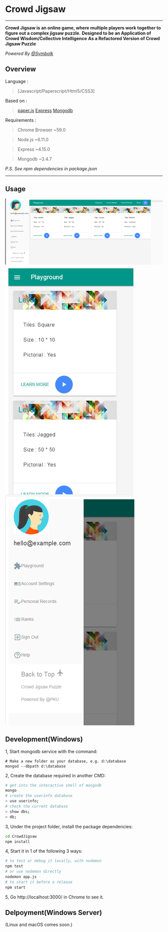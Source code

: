 # Crowd Jigsaw

---

**Crowd Jigsaw is an online game, where multiple players work together to figure out a complex jigsaw puzzle.**
**Designed to be an Application of Crowd Wisdom/Collective Intelligence**
**As a Refactored Version of Crowd Jigsaw Puzzle**

_Powered By [@Symbolk](http://www.symbolk.com)_

## Overview

Language : 

> [Javascript/Paperscript/Html5/CSS3]

Based on :

> [paper.js](http://www.paperjs.org/ "Paper.js offical site") 
> [Express](http://www.expressjs.com.cn/ "Express offical site") 
> [Mongodb](https://www.mongodb.com/ "Mongodb offical site")

Requirements :

> Chrome Browser ~59.0

> Node.js ~6.11.0

> Express ~4.15.0

> Mongodb ~3.4.7

_P.S. See npm dependencies in package.json_
 
---
## Usage

![Home](https://github.com/Symbolk/CrowdJigsaw/blob/master/public/screenshots/home.jpg)
![Phone](https://github.com/Symbolk/CrowdJigsaw/blob/master/public/screenshots/phone.jpg)
![PhoneDrawer](https://github.com/Symbolk/CrowdJigsaw/blob/master/public/screenshots/phone_drawer.jpg)


## Development(Windows)

1, Start mongodb service with the command:

```shell
# Make a new folder as your database, e.g. d:\database
mongod --dbpath d:\database
```
2, Create the database required in another CMD:

```sh
# get into the interactive shell of mongodb
mongo
# create the userinfo database
> use userinfo;
# check the current database
> show dbs;
> db;

```
3, Under the project folder, install the package dependencies:

```sh
cd CrowdJigsaw
npm install
```

4, Start it in 1 of the following 3 ways:

```sh
# to test or debug it locally, with nodemon
npm test
# or use nodemon directly
nodemon app.js
# to start it before a release
npm start

```
5, Go http://localhost:3000/ in Chrome to see it.


## Delpoyment(Windows Server)

(Linux and macOS comes soon.)